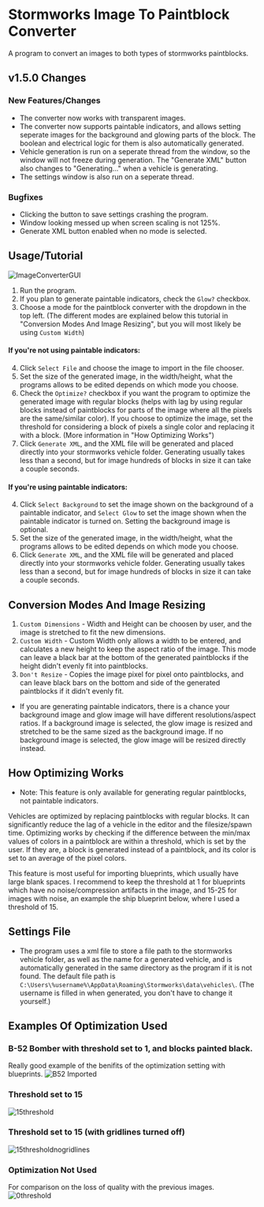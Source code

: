 # Stormworks Image To Paintblock Converter
A program to convert an images to both types of stormworks paintblocks.

## v1.5.0 Changes
### New Features/Changes
* The converter now works with transparent images.
* The converter now supports paintable indicators, and allows setting seperate images for the background and glowing parts of the block. The boolean and electrical logic for them is also automatically generated.
* Vehicle generation is run on a seperate thread from the window, so the window will not freeze during generation. The "Generate XML" button also changes to "Generating..." when a vehicle is generating.
* The settings window is also run on a seperate thread.
### Bugfixes
* Clicking the button to save settings crashing the program.
* Window looking messed up when screen scaling is not 125%.
* Generate XML button enabled when no mode is selected.

## Usage/Tutorial
![ImageConverterGUI](https://user-images.githubusercontent.com/99307745/177545181-5d521895-9be5-4cae-bf57-22b3e91f9023.png)
1. Run the program.
2. If you plan to generate paintable indicators, check the ```Glow?``` checkbox.
3. Choose a mode for the paintblock converter with the dropdown in the top left. (The different modes are explained below this tutorial in "Conversion Modes And Image Resizing", but you will most likely be using ```Custom Width```) 
#### If you're not using paintable indicators:
4. Click ```Select File``` and choose the image to import in the file chooser.
5. Set the size of the generated image, in the width/height, what the programs allows to be edited depends on which mode you choose.
6. Check the ```Optimize?``` checkbox if you want the program to optimize the generated image with regular blocks (helps with lag by using regular blocks instead of paintblocks for parts of the image where all the pixels are the same/similar color). If you choose to optimize the image, set the threshold for considering a block of pixels a single color and replacing it with a block. (More information in "How Optimizing Works")
7. Click ```Generate XML```, and the XML file will be generated and placed directly into your stormworks vehicle folder. Generating usually takes less than a second, but for image hundreds of blocks in size it can take a couple seconds.
#### If you're using paintable indicators:
4. Click ```Select Background``` to set the image shown on the background of a paintable indicator, and ```Select Glow``` to set the image shown when the paintable indicator is turned on. Setting the background image is optional.
5. Set the size of the generated image, in the width/height, what the programs allows to be edited depends on which mode you choose.
6. Click ```Generate XML```, and the XML file will be generated and placed directly into your stormworks vehicle folder. Generating usually takes less than a second, but for image hundreds of blocks in size it can take a couple seconds.

## Conversion Modes And Image Resizing
1. ```Custom Dimensions``` - Width and Height can be choosen by user, and the image is stretched to fit the new dimensions.
2. ```Custom Width``` - Custom Width only allows a width to be entered, and calculates a new height to keep the aspect ratio of the image. This mode can leave a black bar at the bottom of the generated paintblocks if the height didn't evenly fit into paintblocks.
3. ```Don't Resize``` - Copies the image pixel for pixel onto paintblocks, and can leave black bars on the bottom and side of the generated paintblocks if it didn't evenly fit.
* If you are generating paintable indicators, there is a chance your background image and glow image will have different resolutions/aspect ratios. If a background image is selected, the glow image is resized and stretched to be the same sized as the background image. If no background image is selected, the glow image will be resized directly instead.

## How Optimizing Works
* Note: This feature is only available for generating regular paintblocks, not paintable indicators.

Vehicles are optimized by replacing paintblocks with regular blocks. It can significantly reduce the lag of a vehicle in the editor and the filesize/spawn time. Optimizing works by checking if the difference between the min/max values of colors in a paintblock are within a threshold, which is set by the user. If they are, a block is generated instead of a paintblock, and its color is set to an average of the pixel colors.

This feature is most useful for importing blueprints, which usually have large blank spaces. I recommend to keep the threshold at 1 for blueprints which have no noise/compression artifacts in the image, and 15-25 for images with noise, an example the ship blueprint below, where I used a threshold of 15.

## Settings File
* The program uses a xml file to store a file path to the stormworks vehicle folder, as well as the name for a generated vehicle, and is automatically generated in the same directory as the program if it is not found. The default file path is ``C:\Users\%username%\AppData\Roaming\Stormworks\data\vehicles\``. (The username is filled in when generated, you don't have to change it yourself.)

## Examples Of Optimization Used
### B-52 Bomber with threshold set to 1, and blocks painted black.
Really good example of the benifits of the optimization setting with blueprints.
![B52 Imported](https://user-images.githubusercontent.com/99307745/177476542-5cd5221a-34c7-4d00-9e14-1254c2156e4f.png)

### Threshold set to 15
![15threshold](https://user-images.githubusercontent.com/99307745/159141304-6ea2b50d-d12c-49a3-91d0-cfcaac7f2195.png)

### Threshold set to 15 (with gridlines turned off)
![15thresholdnogridlines](https://user-images.githubusercontent.com/99307745/159141307-2778b1a4-9222-4f25-a191-81a2eec769f1.png)

### Optimization Not Used
For comparison on the loss of quality with the previous images.
![0threshold](https://user-images.githubusercontent.com/99307745/159141301-bdbf06d6-5dce-4ba9-8caf-7bc47678e8f0.png)
